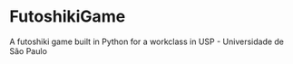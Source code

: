 # FutoshikiGame
A futoshiki game built in Python for a workclass in USP - Universidade de São Paulo

